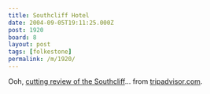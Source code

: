 ```yaml
---
title: Southcliff Hotel
date: 2004-09-05T19:11:25.000Z
post: 1920
board: 8
layout: post
tags: [folkestone]
permalink: /m/1920/
---
```

Ooh, <a href="http://www.tripadvisor.com/ShowUserReviews-g190749-d308295-r1709277-The_Southcliff-Folkestone_Kent_England.html">cutting review of the Southcliff</a>... from <a href="http://www.tripadvisor.com">tripadvisor.com</a>.
